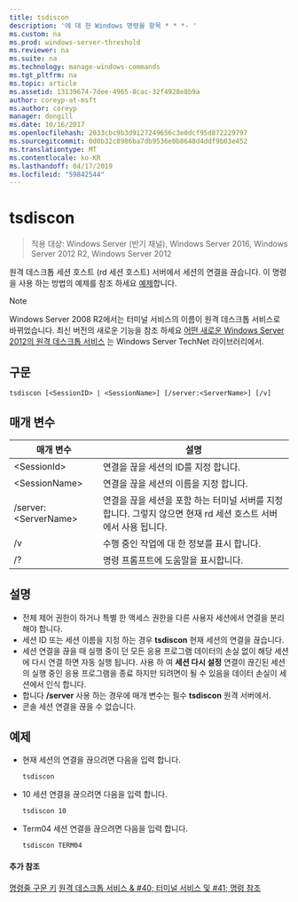 ```yaml
---
title: tsdiscon
description: '에 대 한 Windows 명령을 항목 * * *- '
ms.custom: na
ms.prod: windows-server-threshold
ms.reviewer: na
ms.suite: na
ms.technology: manage-windows-commands
ms.tgt_pltfrm: na
ms.topic: article
ms.assetid: 13139674-7dee-4965-8cac-32f4928e8b9a
author: coreyp-at-msft
ms.author: coreyp
manager: dongill
ms.date: 10/16/2017
ms.openlocfilehash: 2033cbc9b3d9127249656c3e0dcf95d872229797
ms.sourcegitcommit: 0d0b32c8986ba7db9536e0b8648d4ddf9b03e452
ms.translationtype: MT
ms.contentlocale: ko-KR
ms.lasthandoff: 04/17/2019
ms.locfileid: "59842544"
---
```

# <a name="tsdiscon"></a>tsdiscon

>적용 대상: Windows Server (반기 채널), Windows Server 2016, Windows Server 2012 R2, Windows Server 2012

원격 데스크톱 세션 호스트 (rd 세션 호스트) 서버에서 세션의 연결을 끊습니다.
이 명령을 사용 하는 방법의 예제를 참조 하세요 [예제](#BKMK_examples)합니다.

> [!NOTE]
> Windows Server 2008 R2에서는 터미널 서비스의 이름이 원격 데스크톱 서비스로 바뀌었습니다. 최신 버전의 새로운 기능을 참조 하세요 [어떤 새로운 Windows Server 2012의 원격 데스크톱 서비스](https://technet.microsoft.com/library/hh831527) 는 Windows Server TechNet 라이브러리에서.

## <a name="syntax"></a>구문
```
tsdiscon [<SessionID> | <SessionName>] [/server:<ServerName>] [/v]
```

## <a name="parameters"></a>매개 변수
|매개 변수|설명|
|-------|--------|
|\<SessionId>|연결을 끊을 세션의 ID를 지정 합니다.|
|\<SessionName>|연결을 끊을 세션의 이름을 지정 합니다.|
|/server:\<ServerName>|연결을 끊을 세션을 포함 하는 터미널 서버를 지정 합니다. 그렇지 않으면 현재 rd 세션 호스트 서버에서 사용 됩니다.|
|/v|수행 중인 작업에 대 한 정보를 표시 합니다.|
|/?|명령 프롬프트에 도움말을 표시합니다.|

## <a name="remarks"></a>설명
-   전체 제어 권한이 하거나 특별 한 액세스 권한을 다른 사용자 세션에서 연결을 분리 해야 합니다.
-   세션 ID 또는 세션 이름을 지정 하는 경우 **tsdiscon** 현재 세션의 연결을 끊습니다.
-   세션 연결을 끊을 때 실행 중이 던 모든 응용 프로그램 데이터의 손실 없이 해당 세션에 다시 연결 하면 자동 실행 됩니다. 사용 하 여 **세션 다시 설정** 연결이 끊긴된 세션의 실행 중인 응용 프로그램을 종료 하지만 되려면이 될 수 있음을 데이터 손실이 세션에서 인식 합니다.
-   합니다 **/server** 사용 하는 경우에 매개 변수는 필수 **tsdiscon** 원격 서버에서.
-   콘솔 세션 연결을 끊을 수 없습니다.

## <a name="BKMK_examples"></a>예제
-   현재 세션의 연결을 끊으려면 다음을 입력 합니다.
    ```
    tsdiscon
    ```
-   10 세션 연결을 끊으려면 다음을 입력 합니다.
    ```
    tsdiscon 10
    ```
-   Term04 세션 연결을 끊으려면 다음을 입력 합니다.
    ```
    tsdiscon TERM04
    ```
#### <a name="additional-references"></a>추가 참조
[명령줄 구문 키](command-line-syntax-key.md)
[원격 데스크톱 서비스 & #40; 터미널 서비스 및 #41; 명령 참조](remote-desktop-services-terminal-services-command-reference.md)

